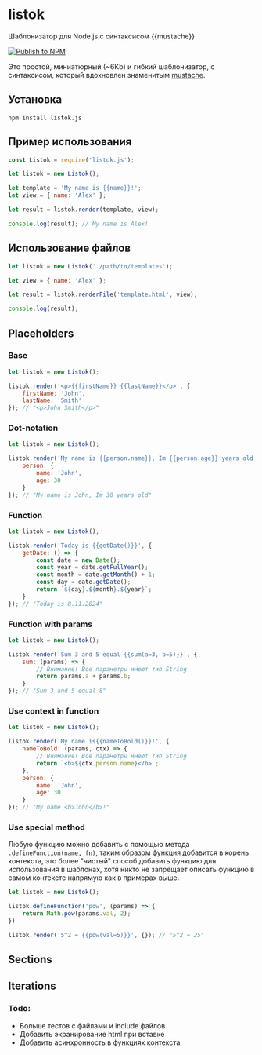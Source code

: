 # listok

Шаблонизатор для Node.js с синтаксисом {{mustache}}

[![Publish to NPM](https://github.com/redspirit/listok/actions/workflows/publish.yml/badge.svg)](https://github.com/redspirit/listok/actions/workflows/publish.yml)

Это простой, миниатюрный (~6Kb) и гибкий шаблонизатор, с синтаксисом, который вдохновлен знаменитым [mustache](https://www.npmjs.com/package/mustache).

## Установка
```shell
npm install listok.js
```

## Пример использования
```js
const Listok = require('listok.js');

let listok = new Listok();

let template = 'My name is {{name}}!';
let view = { name: 'Alex' };

let result = listok.render(template, view);

console.log(result); // My name is Alex!
```

## Использование файлов
```js
let listok = new Listok('./path/to/templates');

let view = { name: 'Alex' };

let result = listok.renderFile('template.html', view);

console.log(result);
```

## Placeholders

### Base
```js
let listok = new Listok();

listok.render('<p>{{firstName}} {{lastName}}</p>', {
    firstName: 'John',
    lastName: 'Smith'
}); // "<p>John Smith</p>"
```
### Dot-notation
```js
let listok = new Listok();

listok.render('My name is {{person.name}}, Im {{person.age}} years old', {
    person: {
        name: 'John',
        age: 30
    }
}); // "My name is John, Im 30 years old"
```

### Function
```js
let listok = new Listok();

listok.render('Today is {{getDate()}}', {
    getDate: () => {
        const date = new Date();
        const year = date.getFullYear();
        const month = date.getMonth() + 1;
        const day = date.getDate();
        return `${day}.${month}.${year}`;
    }
}); // "Today is 8.11.2024"
```

### Function with params
```js
let listok = new Listok();

listok.render('Sum 3 and 5 equal {{sum(a=3, b=5)}}', {
    sum: (params) => {
        // Внимание! Все параметры имеют тип String
        return params.a + params.b;
    }
}); // "Sum 3 and 5 equal 8"
```

### Use context in function
```js
let listok = new Listok();

listok.render('My name is{{nameToBold()}}!', {
    nameToBold: (params, ctx) => {
        // Внимание! Все параметры имеют тип String
        return `<b>${ctx.person.name}</b>`;
    },
    person: {
        name: 'John',
        age: 30
    }
}); // "My name <b>John</b>!"
```

### Use special method
Любую функцию можно добавить с помощью метода `.defineFunction(name, fn)`, таким образом функция добавится в корень контекста, это более "чистый" способ добавить функцию для использования в шаблонах, хотя никто не запрещает описать функцию в самом контексте напрямую как в примерах выше.

```js
let listok = new Listok();

listok.defineFunction('pow', (params) => {
    return Math.pow(params.val, 2);
})

listok.render('5^2 = {{pow(val=5)}}', {}); // "5^2 = 25"
```


## Sections

## Iterations


### Todo:
- Больше тестов с файлами и include файлов
- Добавить экранирование html при вставке
- Добавить асинхронность в функциях контекста
